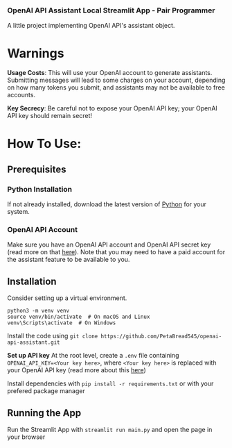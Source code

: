 ### OpenAI API Assistant Local Streamlit App - Pair Programmer

A little project implementing OpenAI API's assistant object. 

# Warnings
**Usage Costs**: This will use your OpenAI account to generate assistants. Submitting messages will lead to some charges on your account, depending on how many tokens you submit, and assistants may not be available to free accounts.

**Key Secrecy**: Be careful not to expose your OpenAI API key; your OpenAI API key should remain secret!


# How To Use:
## Prerequisites
### Python Installation
If not already installed, download the latest version of [Python](https://www.python.org/downloads/) for your system.

### OpenAI API Account
Make sure you have an OpenAI API account and OpenAI API secret key (read more on that [here](https://platform.openai.com/docs/overview)).
Note that you may need to have a paid account for the assistant feature to be available to you.

## Installation
Consider setting up a virtual environment.
```
python3 -m venv venv
source venv/bin/activate  # On macOS and Linux
venv\Scripts\activate  # On Windows
```

Install the code using ```git clone https://github.com/PetaBread545/openai-api-assistant.git```

**Set up API key**
At the root level, create a `.env` file containing `OPENAI_API_KEY=<Your key here>`, where `<Your key here>` is replaced with your OpenAI API key (read more about this [here](https://platform.openai.com/api-keys))

Install dependencies with ```pip install -r requirements.txt``` or with your prefered package manager

## Running the App
Run the Streamlit App with ```streamlit run main.py``` and open the page in your browser
